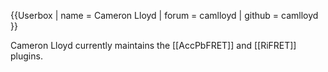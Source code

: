 {{Userbox
| name                   = Cameron Lloyd
| forum                  = camlloyd
| github                 = camlloyd
}}

Cameron Lloyd currently maintains the [[AccPbFRET]] and [[RiFRET]] plugins.
